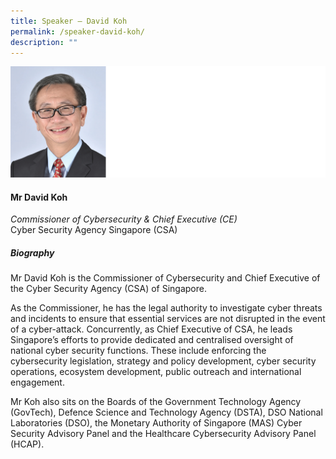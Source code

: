 ```yaml
---
title: Speaker – David Koh
permalink: /speaker-david-koh/
description: ""
---
```

![](/images/Speakers/David%20Koh.jpg)

#### **Mr David Koh**

*Commissioner of Cybersecurity & Chief Executive (CE)*  
Cyber Security Agency Singapore (CSA)

##### **Biography**
Mr David Koh is the Commissioner of Cybersecurity and Chief Executive of the Cyber Security Agency (CSA) of Singapore.

As the Commissioner, he has the legal authority to investigate cyber threats and incidents to ensure that essential services are not disrupted in the event of a cyber-attack. Concurrently, as Chief Executive of CSA, he leads Singapore’s efforts to provide dedicated and centralised oversight of national cyber security functions. These include enforcing the cybersecurity legislation, strategy and policy development, cyber security operations, ecosystem development, public outreach and international engagement.

Mr Koh also sits on the Boards of the Government Technology Agency (GovTech), Defence Science and Technology Agency (DSTA), DSO National Laboratories (DSO), the Monetary Authority of Singapore (MAS) Cyber Security Advisory Panel and the Healthcare Cybersecurity Advisory Panel (HCAP).
